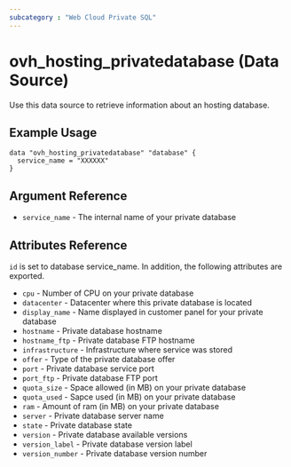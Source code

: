```yaml
---
subcategory : "Web Cloud Private SQL"
---
```


# ovh_hosting_privatedatabase (Data Source)

Use this data source to retrieve information about an hosting database.

## Example Usage

```hcl
data "ovh_hosting_privatedatabase" "database" {
  service_name = "XXXXXX"
}
```

## Argument Reference

* `service_name` - The internal name of your private database

## Attributes Reference

`id` is set to database service_name. In addition, the following attributes are exported.

* `cpu` - Number of CPU on your private database
* `datacenter` - Datacenter where this private database is located
* `display_name` - Name displayed in customer panel for your private database
* `hostname` - Private database hostname
* `hostname_ftp` - Private database FTP hostname
* `infrastructure` - Infrastructure where service was stored
* `offer` - Type of the private database offer
* `port` - Private database service port
* `port_ftp` - Private database FTP port
* `quota_size` - Space allowed (in MB) on your private database
* `quota_used` - Sapce used (in MB) on your private database
* `ram` - Amount of ram (in MB) on your private database
* `server` - Private database server name
* `state` - Private database state
* `version` - Private database available versions
* `version_label` - Private database version label
* `version_number` - Private database version number
